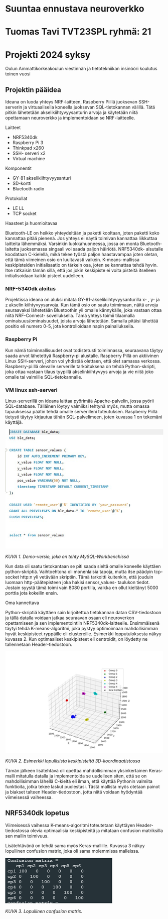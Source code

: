 # Suuntaa ennustava neuroverkko

# Tuomas Tavi TVT23SPL ryhmä: 21

# Projekti 2024 syksy

Oulun Ammattikorkeakoulun viestinnän ja tietotekniikan insinööri koulutus toinen vuosi

## Projektin pääidea

Ideana on luoda yhteys NRF-laitteen, Raspberry Piillä juoksevan SSH-serverin ja virtuaalisella koneella juoksevan SQL-tietokannan välillä. Tätä pitkin lähetetään akselikiihtyvyysanturin arvoja ja käytetään niitä opettamaan neuroverkko ja implementoidaan se NRF-laitteelle.

Laitteet

- NRF5340dk
- Raspberry Pi 3
- Thinkpad x260
- SSH- serveri x2
- Virtual machine

Komponentit

- GY-81 akselikiihtyvyysanturi
- SD-kortti
- Bluetooth radio

Protokollat

- LE LL
- TCP socket

Haasteet ja huomioitavaa

Bluetooth-LE on heikko yhteydeltään ja paketti kooltaan, joten paketti koko kannattaa pitää pienenä. Jos yhteys ei näytä toimivan kannattaa liikkuttaa laitteita lähemmäksi. Varsinkin luokkahuoneessa, jossa on monta Bluetooth-laitetta juoksemassa singaali voi saada paljon häiriötä. NRF5340dk- alsutalle koodataan C-kielellä, mikä tekee työstä paljon haastavampaa joten oletan, että tämä viimeinen osio on luultavasti vaikein. K-means-mallissa keskipisteiden initialisaatio on tärkein osa, joten se kannattaa tehdä hyvin. Itse ratkaisin tämän sillä, että jos jokin keskipiste ei voita pisteitä itselleen initialisoidaan kaikki pisteet uudelleen. 

### NRF-5340dk aloitus

Projektissa ideana on aluksi mitata GY-81-akselikiihtyvyysanturilla x- , y- ja z akselin kiihtyvyysarvoja. Kun tämä osio on saatu toimimaan, näitä arvoja seuraavaksi lähetetään Bluetoothin yli omalle kännykälle, joka vastaan ottaa niitä NRF-Connect- sovelluksella. Tämä yhteys toimii tilaamalla ominaisuus/ominaisuudet, joista arvoja lähetetään. Samalla pitäisi lähettää positio eli numero 0–5, jota kontrolloidaan napin painalluksella.

### Raspberry Pi

Kun nämä toiminnallisuudet ovat todistetusti toiminnassa, seuraavana täytyy saada arvot lähetettyä Raspberry-pi alustalle. Raspberry Pillä on aktiivinen Linux SSH-serveri, johon voi yhdistää olettaen, että olet samassa verkossa. Raspberry-pi:llä olevalle serverille tarkoituksena on tehdä Python-skripti, joka ottaa vastaan tilaus tyypillä akselinkiihtyvyys arvoja ja vie niitä joko omalle tai valmiille SQL-tietokannalle.

### VM linux ssh-serveri

Linux-serverillä on ideana laittaa pyörimää Apache-palvelin, jossa pyörii SQL-database. Tälläinen löytyy valmiiksi tehtynä myös, mutta omassa tapauksessa päätin tehdä omalle serverilleni toteutuksen. Raspberry Piillä tietysti täytyy kirjautua tähän SQL-palvelimeen, joten kuvassa 1 on tekemäni käyttäjä.

![image](image1.png)

_KUVA 1. Demo-versio, joka on tehty MySQL-Workbenchissä_

Kun data oli saatu tietokantaan se piti saada sieltä omalle koneelle käyttäen python-skriptiä. Vaihtoehtona oli monenlaisia tapoja, mutta itse päädyin tcp-socket http:n yli vetävään skriptiin. Tämä tarkoitti kuitenkin, että jouduin luomaan http-päätepisteen joka hakisi sensor_values- taulukon tiedot. Jostain syystä tämä toimi vain 8080 portilla, vaikka en ollut kieltänyt 5000 porttia jota kokeilin ensin.

Oma kannettava

Python-skriptiä käyttäen sain kirjoitettua tietokannan datan CSV-tiedostoon ja tällä datalla voidaan jatkaa seuraavan osaan eli neuroverkon opettamiseen ja sen implementointiin NRF5340dk-laitteelle. Ensimmäisenä täytyi tehdä K-means-algoritmi, joka pystyy optimoimaan mahdollisimman hyvät keskipisteet ryppäille eli clustereille. Esimerkki lopputuloksesta näkyy kuvassa 2. Kun optimaaliset keskipisteet eli centroidit, on löydetty ne tallennetaan Header-tiedostoon.


![image](image2.png)

_KUVA 2. Esimerkki lopullisista keskipisteitä 3D-koordinaatistossa_

Tämän jälkeen lisätehtävä oli opettaa mahdollisimman yksinkertainen Keras-malli mitatulla datalla ja implementoida se uudelleen siten, että se on mahdollisimman lähellä C-kieltä eli ilman, että käyttää Pythonin valmiita funktioita, jotka tekee laskut puolestasi. Tästä mallista myös otetaan painot ja biakset talteen Header-tiedostoon, jotta niitä voidaan hyödyntää viimeisessä vaiheessa.

## NRF5340dk lopetus

Viimeisessä vaihessa K-means-algoritmi toteutetaan käyttäyen Header-tiedostossa olevia optimaalisia keskipisteitä ja mitataan confusion matriksilla sen mallin toimivuus.

Lisätehtävänä on tehdä sama myös Keras-mallille. Kuvassa 3 näkyy lopullinen confusion matrix, joka oli sama molemmissa malleissa.



![image](image3.png)

_KUVA 3. Lopullinen confusion matrix._
